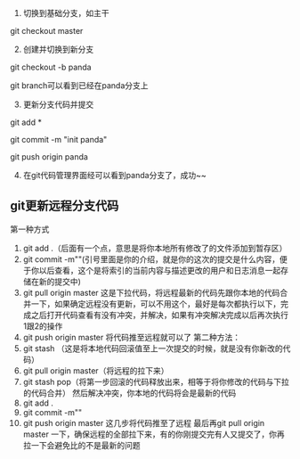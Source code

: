 1.  切换到基础分支，如主干

git checkout master

2. 创建并切换到新分支

git checkout -b panda

git branch可以看到已经在panda分支上

3. 更新分支代码并提交

git add *

git commit -m "init panda"

git push origin panda

4. 在git代码管理界面经可以看到panda分支了，成功~~
## git更新远程分支代码

第一种方式
1. git add .（后面有一个点，意思是将你本地所有修改了的文件添加到暂存区）
2. git commit -m""(引号里面是你的介绍，就是你的这次的提交是什么内容，便于你以后查看，这个是将索引的当前内容与描述更改的用户和日志消息一起存储在新的提交中)
3. git pull origin master 这是下拉代码，将远程最新的代码先跟你本地的代码合并一下，如果确定远程没有更新，可以不用这个，最好是每次都执行以下，完成之后打开代码查看有没有冲突，并解决，如果有冲突解决完成以后再次执行1跟2的操作
4. git push origin master 将代码推至远程就可以了
第二种方法：
1. git stash （这是将本地代码回滚值至上一次提交的时候，就是没有你新改的代码）
2. git pull origin master（将远程的拉下来）
3. git stash pop（将第一步回滚的代码释放出来，相等于将你修改的代码与下拉的代码合并）
然后解决冲突，你本地的代码将会是最新的代码
4. git add .
5. git commit -m""
6. git push origin master
这几步将代码推至了远程
最后再git pull origin master 一下，确保远程的全部拉下来，有的你刚提交完有人又提交了，你再拉一下会避免比的不是最新的问题

